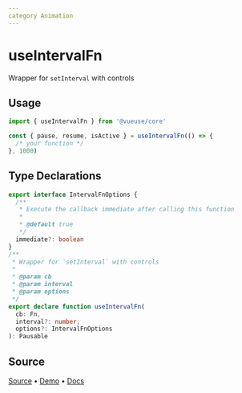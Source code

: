 ```yaml
---
category Animation
---
```


# useIntervalFn

Wrapper for `setInterval` with controls

## Usage

```js
import { useIntervalFn } from '@vueuse/core'

const { pause, resume, isActive } = useIntervalFn(() => {
  /* your function */
}, 1000)
```


<!--FOOTER_STARTS-->
## Type Declarations

```typescript
export interface IntervalFnOptions {
  /**
   * Execute the callback immediate after calling this function
   *
   * @default true
   */
  immediate?: boolean
}
/**
 * Wrapper for `setInterval` with controls
 *
 * @param cb
 * @param interval
 * @param options
 */
export declare function useIntervalFn(
  cb: Fn,
  interval?: number,
  options?: IntervalFnOptions
): Pausable
```

## Source

[Source](https://github.com/vueuse/vueuse/blob/main/packages/shared/useIntervalFn/index.ts) • [Demo](https://github.com/vueuse/vueuse/blob/main/packages/shared/useIntervalFn/demo.vue) • [Docs](https://github.com/vueuse/vueuse/blob/main/packages/shared/useIntervalFn/index.md)


<!--FOOTER_ENDS-->
